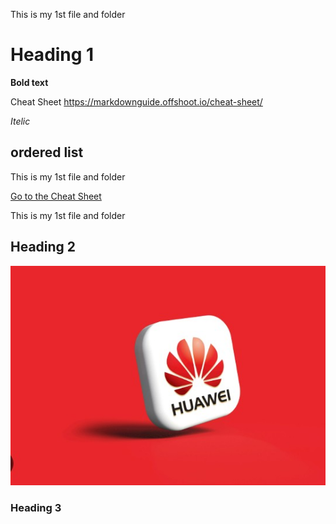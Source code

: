 This is my 1st file and folder
# Heading 1
**Bold text**

Cheat Sheet
https://markdownguide.offshoot.io/cheat-sheet/

*Itelic*
## ordered list

This is my 1st file and folder

[ Go to the Cheat Sheet ](https://markdownguide.offshoot.io/cheat-sheet/)

This is my 1st file and folder
## Heading 2

![Huawei](Images/Image.jpg)

### Heading 3
